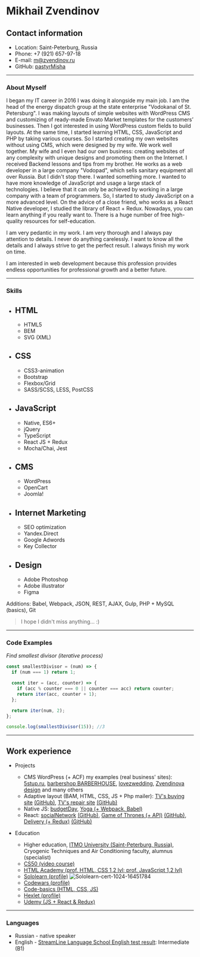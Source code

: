 # **Mikhail Zvendinov**

## Contact information

* Location: Saint-Peterburg, Russia
* Phone: +7 (921) 657-97-18
* E-mail: m@zvendinov.ru
* GitHub: [pastyrMisha](https://github.com/pastyrMisha)

----------

### About Myself

I began my IT career in 2016 I was doing it alongside my main job. I am the head of the energy dispatch group at the state enterprise "Vodokanal of St. Petersburg".
I was making layouts of simple websites with WordPress CMS and customizing of ready-made Envato Market templates for the customers’ businesses. 
Then I got interested in using WordPress custom fields to build layouts. At the same time, I started learning HTML, CSS, JavaScript and PHP by taking various courses. 
So I started creating my own websites without using CMS, which were designed by my wife. We work well together. My wife and I even had our own business: creating websites of any complexity with unique designs and promoting them on the Internet.
I received Backend lessons and tips from my brother. He works as a web developer in a large company "Vodopad", which sells sanitary equipment all over Russia.
But I didn't stop there. I wanted something more. I wanted to have more knowledge of JavaScript and usage a large stack of technologies. I believe that it can only be achieved by working in a large company with a team of programmers. So, I started to study JavaScript on a more advanced level. On the advice of a close friend, who works as a React Native developer, I studied the library of React + Redux.
Nowadays, you can learn anything if you really want to. There is a huge number of free high-quality resources for self-education. 

I am very pedantic in my work. I am very thorough and I always pay attention to details. I never do anything carelessly. I want to know all the details and I always strive to get the perfect result. I always finish my work on time. 

I am interested in web development because this profession provides endless opportunities for professional growth and a better future.

----------


### Skills
* HTML
    -
    - HTML5
    - BEM
    - SVG (XML)
* CSS
    -
    - CSS3-animation
    - Bootstrap
    - Flexbox/Grid
    - SASS/SCSS, LESS, PostCSS
* JavaScript
    -
    - Native, ES6+
    - jQuery
    - TypeScript
    - React JS + Redux
    - Mocha/Chai, Jest
* CMS
    -
    - WordPress
    - OpenCart
    - Joomla!
* Internet Marketing
    -
    - SEO optimization
    - Yandex.Direct
    - Google Adwords
    - Key Collector

* Design
    -
    - Adobe Photoshop 
    - Adobe illustrator
    - Figma

Additions: Babel, Webpack, JSON, REST, AJAX, Gulp, PHP + MySQL (basics), Git 

>I hope I didn't miss anything... :)

----------


### Code Examples
*Find smallest divisor (iterative process)*
```javascript 
const smallestDivisor = (num) => {
  if (num === 1) return 1;

  const iter = (acc, counter) => {
    if (acc % counter === 0 || counter === acc) return counter;
    return iter(acc, counter + 1);
  };

  return iter(num, 2);
};

console.log(smallestDivisor(15)); //3
```

----------
## Work experience

* Projects
    - CMS WordPress (+ ACF) my examples (real business' sites): [5stup.ru](https://5stup.ru/), [barbershop BARBERHOUSE](https://barberhouse.kz/), [lovezwedding](https://lovezwedding.ru/), [Zvendinova design](https://zvendinova.ru/) and many others
    - Adaptive layout (BAM, HTML, CSS, JS + Php mailer): [TV's buying site](https://skuptv.ru/) [(GitHub)](https://github.com/pastyrMisha/buyingTVs), [TV's repair site](https://tv-remservis.ru/) [(GitHub)](https://github.com/pastyrMisha/repairTVs)
    - Native JS: [budgetDay](https://zvendinov.ru/budgetDay), [Yoga (+ Webpack, Babel)](https://zvendinov.ru/Yoga/src)
    - React: [socialNetwork](https://zvendinov.ru/social-network) [(GitHub)](https://github.com/pastyrMisha/Social-Network), [Game of Thrones (+ API)](https://zvendinov.ru/got) [(GitHub)](https://github.com/pastyrMisha/Game-of-Thrones), [Delivery (+ Redux)](https://zvendinov.ru/Delivery) [(GitHub)](https://github.com/pastyrMisha/Delivery)

* Education
    - Higher education, [ITMO University (Saint-Peterburg, Russia)](https://en.itmo.ru/), Cryogenic Techniques and Air Conditioning faculty, alumnus (specialist)
    - [CS50 (video course)](https://www.youtube.com/channel/UCcabW7890RKJzL968QWEykA)
    - [HTML Academy (prof. HTML, CSS 1,2 lvl; prof. JavaScript 1,2 lvl)](https://htmlacademy.ru/study)
    - [Sololearn (profile)](https://www.sololearn.com/profile/16451784)
    ![Sololearn-cert-1024-16451784](https://www.sololearn.com/Certificate/1024-16451784/jpg/)
    - [Codewars (profile)](https://www.codewars.com/users/pastyrMisha)
    - [Code-basics (HTML, CSS, JS)](https://ru.code-basics.com)
    - [Hexlet (profile)](https://ru.hexlet.io/u/pastyrmisha)
    - [Udemy (JS + React & Redux)](https://www.udemy.com/course/javascript_full/)  

----------

### Languages
 * Russian - native speaker
 * English - [StreamLine Language School English test result](https://test.str.by/login/index.php): Intermediate (B1)